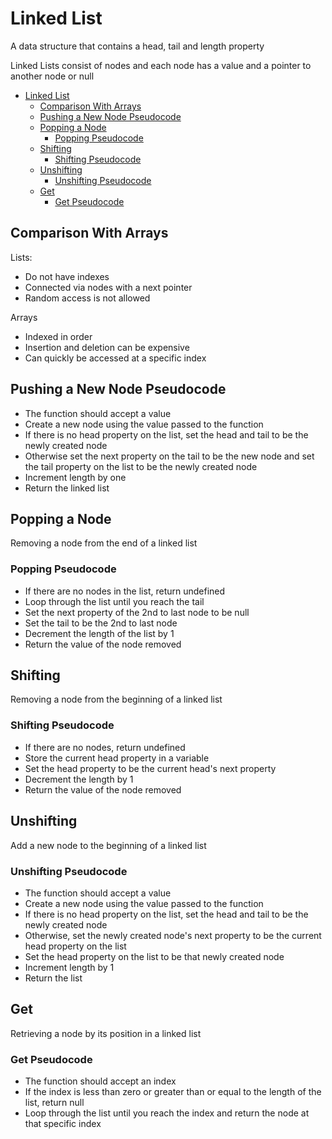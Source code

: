 # Linked List

A data structure that contains a head, tail and length property

Linked Lists consist of nodes and each node has a value and a pointer to another node or null

- [Linked List](#linked-list)
  - [Comparison With Arrays](#comparison-with-arrays)
  - [Pushing a New Node Pseudocode](#pushing-a-new-node-pseudocode)
  - [Popping a Node](#popping-a-node)
    - [Popping Pseudocode](#popping-pseudocode)
  - [Shifting](#shifting)
    - [Shifting Pseudocode](#shifting-pseudocode)
  - [Unshifting](#unshifting)
    - [Unshifting Pseudocode](#unshifting-pseudocode)
  - [Get](#get)
    - [Get Pseudocode](#get-pseudocode)

## Comparison With Arrays

Lists:

- Do not have indexes
- Connected via nodes with a next pointer
- Random access is not allowed

Arrays

- Indexed in order
- Insertion and deletion can be expensive
- Can quickly be accessed at a specific index

## Pushing a New Node Pseudocode

- The function should accept a value
- Create a new node using the value passed to the function
- If there is no head property on the list, set the head and tail to be the newly created node
- Otherwise set the next property on the tail to be the new node and set the tail property on the list to be the newly created node
- Increment length by one
- Return the linked list

## Popping a Node

Removing a node from the end of a linked list

### Popping Pseudocode

- If there are no nodes in the list, return undefined
- Loop through the list until you reach the tail
- Set the next property of the 2nd to last node to be null
- Set the tail to be the 2nd to last node
- Decrement the length of the list by 1
- Return the value of the node removed

## Shifting

Removing a node from the beginning of a linked list

### Shifting Pseudocode

- If there are no nodes, return undefined
- Store the current head property in a variable
- Set the head property to be the current head's next property
- Decrement the length by 1
- Return the value of the node removed

## Unshifting

Add a new node to the beginning of a linked list

### Unshifting Pseudocode

- The function should accept a value
- Create a new node using the value passed to the function
- If there is no head property on the list, set the head and tail to be the newly created node
- Otherwise, set the newly created node's next property to be the current head property on the list
- Set the head property on the list to be that newly created node
- Increment length by 1
- Return the list

## Get

Retrieving a node by its position in a linked list

### Get Pseudocode

- The function should accept an index
- If the index is less than zero or greater than or equal to the length of the list, return null
- Loop through the list until you reach the index and return the node at that specific index